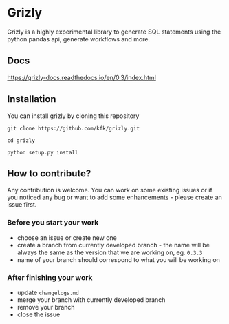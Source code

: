 # Grizly

Grizly is a highly experimental library to generate SQL statements using the python pandas api, generate workflows and more.

## Docs

https://grizly-docs.readthedocs.io/en/0.3/index.html


## Installation

You can install grizly by cloning this repository

```git clone https://github.com/kfk/grizly.git```

```cd grizly```

```python setup.py install```

## How to contribute?

Any contribution is welcome. You can work on some existing issues or if you noticed any bug or want to add some enhancements - please create an issue first.

### Before you start your work
- choose an issue or create new one
- create a branch from currently developed branch - the name will be always the same as the version that we are working on, eg. `0.3.3`
- name of your branch should correspond to what you will be working on

### After finishing your work
- update `changelogs.md`
- merge your branch with currently developed branch
- remove your branch
- close the issue
